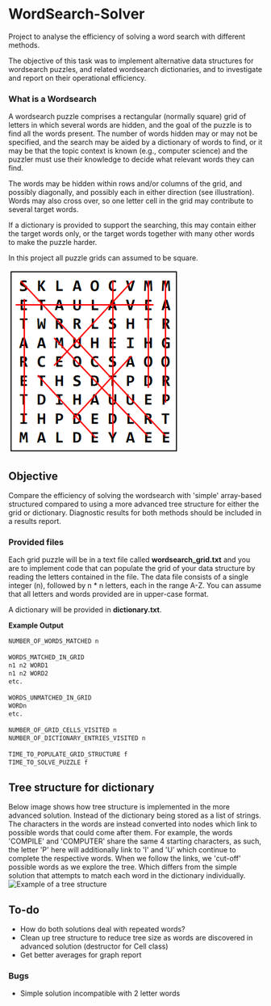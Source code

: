 # WordSearch-Solver
Project to analyse the efficiency of solving a word search with different methods.

The objective of this task was to implement alternative data structures for wordsearch puzzles, and related wordsearch dictionaries, and to investigate and report on their operational efficiency.

### What is a Wordsearch
A wordsearch puzzle comprises a rectangular (normally square) grid of letters in which several words are hidden, and the goal of the puzzle is to find all the words present. The number of words hidden may or may not be specified, and the search may be aided by a dictionary of words to find, or it may be that the topic context is known (e.g., computer science) and the puzzler must use their knowledge to decide what relevant words they can find.

The words may be hidden within rows and/or columns of the grid, and possibly diagonally, and possibly each in either direction (see illustration). Words may also cross over, so one letter cell in the grid may contribute to several target words.

If a dictionary is provided to support the searching, this may contain either the target words only, or the target words together with many other words to make the puzzle harder.

In this project all puzzle grids can assumed to be square.

![Example of a wordsearch](README-fig1.png)

## Objective
Compare the efficiency of solving the wordsearch with 'simple' array-based structured compared to using a more advanced tree structure for either the grid or dictionary. Diagnostic results for both methods should be included in a results report.

### Provided files
Each grid puzzle will be in a text file called **wordsearch_grid.txt** and you are to implement code that can populate the grid of your data structure by reading the letters contained in the file. The data file consists of a single integer (n), followed by n * n letters, each in the range A-Z. You can assume that all letters and words provided are in upper-case format.

A dictionary will be provided in **dictionary.txt**.

**Example Output**
```
NUMBER_OF_WORDS_MATCHED n

WORDS_MATCHED_IN_GRID
n1 n2 WORD1
n1 n2 WORD2
etc.

WORDS_UNMATCHED_IN_GRID
WORDn
etc.

NUMBER_OF_GRID_CELLS_VISITED n
NUMBER_OF_DICTIONARY_ENTRIES_VISITED n

TIME_TO_POPULATE_GRID_STRUCTURE f
TIME_TO_SOLVE_PUZZLE f
```

## Tree structure for dictionary
Below image shows how tree structure is implemented in the more advanced solution.
Instead of the dictionary being stored as a list of strings. The characters in the words are instead converted into nodes which link to possible words that could come after them. For example, the words 'COMPILE' and 'COMPUTER' share the same 4 starting characters, as such, the letter 'P' here will additionally link to 'I' and 'U' which continue to complete the respective words.
 When we follow the links, we 'cut-off' possible words as we explore the tree. Which differs from the simple solution that attempts to match each word in the dictionary individually.
<img src="README-fig2.png" alt="Example of a tree structure" width="500"/>

## To-do
- How do both solutions deal with repeated words?
- Clean up tree structure to reduce tree size as words are discovered in advanced solution (destructor for Cell class)
- Get better averages for graph report


### Bugs
- Simple solution incompatible with 2 letter words

